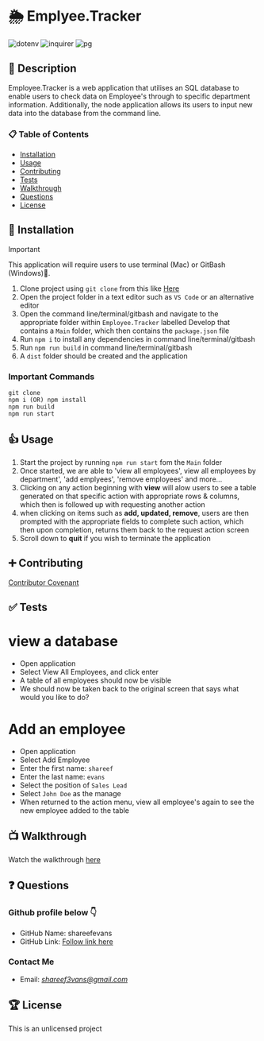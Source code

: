 # 🌦️ Emplyee.Tracker

![dotenv](https://img.shields.io/npm/v/dotenv?label=dotenv&color=green&logo=npm) ![inquirer](https://img.shields.io/npm/v/inquirer?label=inquirer&color=blue&logo=npm) ![pg](https://img.shields.io/npm/v/pg?label=pg&color=orange&logo=npm)

## 🚀 Description

Employee.Tracker is a web application that utilises an SQL database to enable users to check data on Employee's through to specific department information. Additionally, the node application allows its users to input new data into the database from the command line.

### 📋 Table of Contents

- [Installation](#installation)
- [Usage](#usage)
- [Contributing](#contributing)
- [Tests](#tests)
- [Walkthrough](#walkthrough)
- [Questions](#questions)
- [License](#license)

## 🔌 Installation

> [!IMPORTANT]
> This application will require users to use terminal (Mac) or GitBash (Windows)🚨.

1. Clone project using `git clone` from this like [Here](https://github.com/shareefevans/Employee.Tracker)
2. Open the project folder in a text editor such as `VS Code` or an alternative editor
3. Open the command line/terminal/gitbash and navigate to the appropriate folder within `Employee.Tracker` labelled Develop that contains a `Main` folder, which then contains the `package.json` file
4. Run `npm i` to install any dependencies in command line/terminal/gitbash
5. Run `npm run build` in command line/terminal/gitbash
6. A `dist` folder should be created and the application

### Important Commands

```
git clone
npm i (OR) npm install
npm run build
npm run start
```

## 👍 Usage

1. Start the project by running `npm run start` fom the `Main` folder
2. Once started, we are able to 'view all employees', view all employees by department', 'add emplyees', 'remove employees' and more...
3. Clicking on any action beginning with **view** will alow users to see a table generated on that specific action with appropriate rows & columns, which then is followed up with requesting another action
4. when clicking on items such as **add, updated, remove**, users are then prompted with the appropriate fields to complete such action, which then upon completion, returns them back to the request action screen
5. Scroll down to **quit** if you wish to terminate the application

## ➕ Contributing

[Contributor Covenant](https://www.contributor-covenant.org/)

## ✅ Tests

# view a database

- Open application
- Select View All Employees, and click enter
- A table of all employees should now be visible
- We should now be taken back to the original screen that says what would you like to do?

# Add an employee

- Open application
- Select Add Employee
- Enter the first name: `shareef`
- Enter the last name: `evans`
- Select the position of `Sales Lead`
- Select `John Doe` as the manage
- When returned to the action menu, view all employee's again to see the new employee added to the table

## 📺 Walkthrough

Watch the walkthrough [here](https://drive.google.com/file/d/1JDtwEpep1-bLZXZ68GJi7SV3iDoHUAeN/view)

## ❓ Questions

### Github profile below 👇

- GitHub Name: shareefevans
- GitHub Link: [Follow link here](https://github.com/shareefevans)

### Contact Me

- Email: *shareef3vans@gmail.com*

## 🏆 License

This is an unlicensed project
